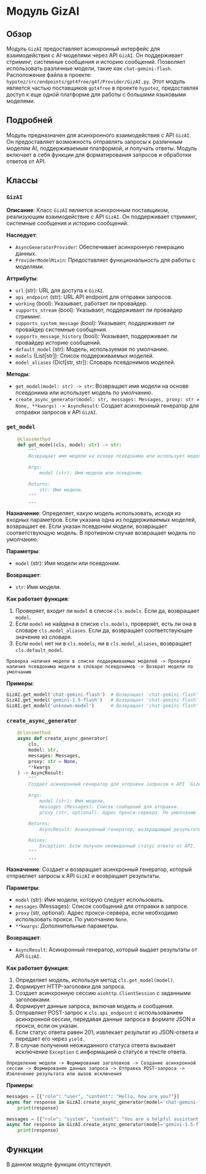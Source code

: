 # Модуль GizAI

## Обзор

Модуль `GizAI` предоставляет асинхронный интерфейс для взаимодействия с AI-моделями через API `GizAI`. Он поддерживает стриминг, системные сообщения и историю сообщений. Позволяет использовать различные модели, такие как `chat-gemini-flash`.
Расположение файла в проекте: `hypotez/src/endpoints/gpt4free/g4f/Provider/GizAI.py`.
Этот модуль является частью поставщиков `gpt4free` в проекте `hypotez`, предоставляя доступ к еще одной платформе для работы с большими языковыми моделями.

## Подробней

Модуль предназначен для асинхронного взаимодействия с API `GizAI`. Он предоставляет возможность отправлять запросы к различным моделям AI, поддерживаемым платформой, и получать ответы. Модуль включает в себя функции для форматирования запросов и обработки ответов от API.

## Классы

### `GizAI`

**Описание**: Класс `GizAI` является асинхронным поставщиком, реализующим взаимодействие с API `GizAI`. Он поддерживает стриминг, системные сообщения и историю сообщений.

**Наследует**:
- `AsyncGeneratorProvider`: Обеспечивает асинхронную генерацию данных.
- `ProviderModelMixin`: Предоставляет функциональность для работы с моделями.

**Аттрибуты**:
- `url` (str): URL для доступа к `GizAI`.
- `api_endpoint` (str): URL API endpoint для отправки запросов.
- `working` (bool): Указывает, работает ли провайдер.
- `supports_stream` (bool): Указывает, поддерживает ли провайдер стриминг.
- `supports_system_message` (bool): Указывает, поддерживает ли провайдер системные сообщения.
- `supports_message_history` (bool): Указывает, поддерживает ли провайдер историю сообщений.
- `default_model` (str): Модель, используемая по умолчанию.
- `models` (List[str]): Список поддерживаемых моделей.
- `model_aliases` (Dict[str, str]): Словарь псевдонимов моделей.

**Методы**:
- `get_model(model: str) -> str`: Возвращает имя модели на основе псевдонима или использует модель по умолчанию.
- `create_async_generator(model: str, messages: Messages, proxy: str = None, **kwargs) -> AsyncResult`: Создает асинхронный генератор для отправки запросов к API `GizAI`.

### `get_model`

```python
    @classmethod
    def get_model(cls, model: str) -> str:
        """
        Возвращает имя модели на основе псевдонима или использует модель по умолчанию.

        Args:
            model (str): Имя модели или псевдоним.

        Returns:
            str: Имя модели.
        """
        ...
```

**Назначение**: Определяет, какую модель использовать, исходя из входных параметров. Если указана одна из поддерживаемых моделей, возвращает ее. Если указан псевдоним модели, возвращает соответствующую модель. В противном случае возвращает модель по умолчанию.

**Параметры**:
- `model` (str): Имя модели или псевдоним.

**Возвращает**:
- `str`: Имя модели.

**Как работает функция**:
1. Проверяет, входит ли `model` в список `cls.models`. Если да, возвращает `model`.
2. Если `model` не найдена в списке `cls.models`, проверяет, есть ли она в словаре `cls.model_aliases`. Если да, возвращает соответствующее значение из словаря.
3. Если `model` нет ни в `cls.models`, ни в `cls.model_aliases`, возвращает `cls.default_model`.

```
Проверка наличия модели в списке поддерживаемых моделей -> Проверка наличия псевдонима модели в словаре псевдонимов -> Возврат модели по умолчанию
```

**Примеры**:

```python
GizAI.get_model('chat-gemini-flash')  # Возвращает 'chat-gemini-flash'
GizAI.get_model('gemini-1.5-flash')   # Возвращает 'chat-gemini-flash'
GizAI.get_model('unknown-model')      # Возвращает 'chat-gemini-flash'
```

### `create_async_generator`

```python
    @classmethod
    async def create_async_generator(
        cls,
        model: str,
        messages: Messages,
        proxy: str = None,
        **kwargs
    ) -> AsyncResult:
        """
        Создает асинхронный генератор для отправки запросов к API `GizAI`.

        Args:
            model (str): Имя модели.
            messages (Messages): Список сообщений для отправки.
            proxy (str, optional): Адрес прокси-сервера. По умолчанию `None`.

        Returns:
            AsyncResult: Асинхронный генератор, возвращающий результаты от API.

        Raises:
            Exception: Если получен неожиданный статус ответа от API.
        """
        ...
```

**Назначение**: Создает и возвращает асинхронный генератор, который отправляет запросы к API `GizAI` и возвращает результаты.

**Параметры**:
- `model` (str): Имя модели, которую следует использовать.
- `messages` (Messages): Список сообщений для отправки в запросе.
- `proxy` (str, optional): Адрес прокси-сервера, если необходимо использовать прокси. По умолчанию `None`.
- `**kwargs`: Дополнительные параметры.

**Возвращает**:
- `AsyncResult`: Асинхронный генератор, который выдает результаты от API `GizAI`.

**Как работает функция**:
1. Определяет модель, используя метод `cls.get_model(model)`.
2. Формирует HTTP-заголовки для запроса.
3. Создает асинхронную сессию `aiohttp.ClientSession` с заданными заголовками.
4. Формирует данные запроса, включая модель и сообщения.
5. Отправляет POST-запрос к `cls.api_endpoint` с использованием асинхронной сессии, передавая данные запроса в формате JSON и прокси, если он указан.
6. Если статус ответа равен 201, извлекает результат из JSON-ответа и передает его через `yield`.
7. В случае получения неожиданного статуса ответа вызывает исключение `Exception` с информацией о статусе и тексте ответа.

```
Определение модели -> Формирование заголовков -> Создание асинхронной сессии -> Формирование данных запроса -> Отправка POST-запроса -> Извлечение результата или вызов исключения
```

**Примеры**:

```python
messages = [{"role": "user", "content": "Hello, how are you?"}]
async for response in GizAI.create_async_generator(model='chat-gemini-flash', messages=messages):
    print(response)
```
```python
messages = [{"role": "system", "content": "You are a helpful assistant."}, {"role": "user", "content": "What is the capital of France?"}]
async for response in GizAI.create_async_generator(model='gemini-1.5-flash', messages=messages, proxy='http://proxy.example.com'):
    print(response)
```

## Функции
В данном модуле функции отсутствуют.